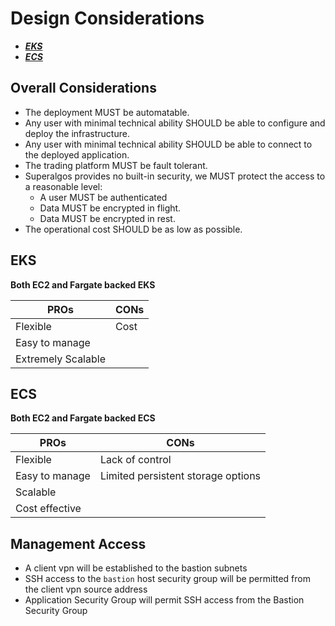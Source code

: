 # Design Considerations

* [***EKS***](#eks)
* [***ECS***](#ecs)


## Overall Considerations

* The deployment MUST be automatable.
* Any user with minimal technical ability SHOULD be able to configure and deploy the infrastructure.
* Any user with minimal technical ability SHOULD be able to connect to the deployed application.
* The trading platform MUST be fault tolerant.
* Superalgos provides no built-in security, we MUST protect the access to a reasonable level:
    * A user MUST be authenticated
    * Data MUST be encrypted in flight.
    * Data MUST be encrypted in rest.
* The operational cost SHOULD be as low as possible.


## EKS

**Both EC2 and Fargate backed EKS**

| PROs                | CONs  |
|---------------------|-------| 
| Flexible            | Cost  |
| Easy to manage      |       |
| Extremely Scalable  |       |


## ECS

**Both EC2 and Fargate backed ECS**

| PROs | CONs |
|---------------------|------------------------------------| 
| Flexible            | Lack of control                    |
| Easy to manage      | Limited persistent storage options |
| Scalable            | |
| Cost effective      | |


## Management Access

* A client vpn will be established to the bastion subnets
* SSH access to the `bastion` host security group will be permitted from the client vpn source address
* Application Security Group will permit SSH access from the Bastion Security Group
